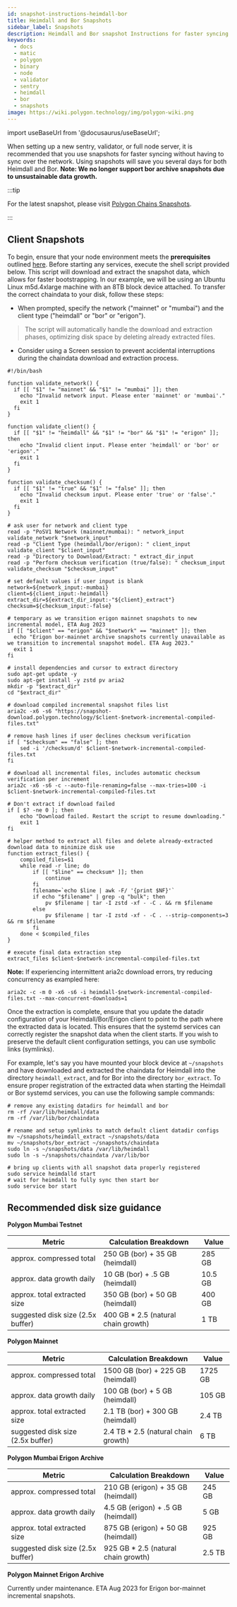 ```yaml
---
id: snapshot-instructions-heimdall-bor
title: Heimdall and Bor Snapshots
sidebar_label: Snapshots
description: Heimdall and Bor snapshot Instructions for faster syncing.
keywords:
  - docs
  - matic
  - polygon
  - binary
  - node
  - validator
  - sentry
  - heimdall
  - bor
  - snapshots
image: https://wiki.polygon.technology/img/polygon-wiki.png
---
```


import useBaseUrl from '@docusaurus/useBaseUrl';

When setting up a new sentry, validator, or full node server, it is recommended that you use snapshots for faster syncing without having to sync over the network. Using snapshots will save you several days for both Heimdall and Bor. **Note: We no longer support bor archive snapshots due to unsustainable data growth.** 

:::tip

For the latest snapshot, please visit [<ins>Polygon Chains Snapshots</ins>](https://snapshot.polygon.technology/).

:::

## Client Snapshots

To begin, ensure that your node environment meets the **prerequisites** outlined [here](https://wiki.polygon.technology/docs/operate/full-node-binaries/). Before starting any services, execute the shell script provided below. This script will download and extract the snapshot data, which allows for faster bootstrapping. In our example, we will be using an Ubuntu Linux m5d.4xlarge machine with an 8TB block device attached.
To transfer the correct chaindata to your disk, follow these steps:

- When prompted, specify the network ("mainnet" or "mumbai") and the client type ("heimdall" or "bor" or "erigon").
> The script will automatically handle the download and extraction phases, optimizing disk space by deleting already extracted files.
- Consider using a Screen session to prevent accidental interruptions during the chaindata download and extraction process.

```
#!/bin/bash

function validate_network() {
  if [[ "$1" != "mainnet" && "$1" != "mumbai" ]]; then
    echo "Invalid network input. Please enter 'mainnet' or 'mumbai'."
    exit 1
  fi
}

function validate_client() {
  if [[ "$1" != "heimdall" && "$1" != "bor" && "$1" != "erigon" ]]; then
    echo "Invalid client input. Please enter 'heimdall' or 'bor' or 'erigon'."
    exit 1
  fi
}

function validate_checksum() {
  if [[ "$1" != "true" && "$1" != "false" ]]; then
    echo "Invalid checksum input. Please enter 'true' or 'false'."
    exit 1
  fi
}

# ask user for network and client type
read -p "PoSV1 Network (mainnet/mumbai): " network_input
validate_network "$network_input"
read -p "Client Type (heimdall/bor/erigon): " client_input
validate_client "$client_input"
read -p "Directory to Download/Extract: " extract_dir_input
read -p "Perform checksum verification (true/false): " checksum_input
validate_checksum "$checksum_input"

# set default values if user input is blank
network=${network_input:-mumbai}
client=${client_input:-heimdall}
extract_dir=${extract_dir_input:-"${client}_extract"}
checksum=${checksum_input:-false}

# temporary as we transition erigon mainnet snapshots to new incremental model, ETA Aug 2023
if [[ "$client" == "erigon" && "$network" == "mainnet" ]]; then
  echo "Erigon bor-mainnet archive snapshots currently unavailable as we transition to incremental snapshot model. ETA Aug 2023."
  exit 1
fi

# install dependencies and cursor to extract directory
sudo apt-get update -y
sudo apt-get install -y zstd pv aria2
mkdir -p "$extract_dir"
cd "$extract_dir"

# download compiled incremental snapshot files list
aria2c -x6 -s6 "https://snapshot-download.polygon.technology/$client-$network-incremental-compiled-files.txt"

# remove hash lines if user declines checksum verification
if [ "$checksum" == "false" ]; then
    sed -i '/checksum/d' $client-$network-incremental-compiled-files.txt
fi

# download all incremental files, includes automatic checksum verification per increment
aria2c -x6 -s6 -c --auto-file-renaming=false --max-tries=100 -i $client-$network-incremental-compiled-files.txt

# Don't extract if download failed
if [ $? -ne 0 ]; then
    echo "Download failed. Restart the script to resume downloading."
    exit 1
fi

# helper method to extract all files and delete already-extracted download data to minimize disk use
function extract_files() {
    compiled_files=$1
    while read -r line; do
        if [[ "$line" == checksum* ]]; then
            continue
        fi
        filename=`echo $line | awk -F/ '{print $NF}'`
        if echo "$filename" | grep -q "bulk"; then
            pv $filename | tar -I zstd -xf - -C . && rm $filename
        else
            pv $filename | tar -I zstd -xf - -C . --strip-components=3 && rm $filename
        fi
    done < $compiled_files
}

# execute final data extraction step
extract_files $client-$network-incremental-compiled-files.txt
```

**Note:** If experiencing intermittent aria2c download errors, try reducing concurrency as exampled here:
```
aria2c -c -m 0 -x6 -s6 -i heimdall-$network-incremental-compiled-files.txt --max-concurrent-downloads=1
```

Once the extraction is complete, ensure that you update the datadir configuration of your Heimdall/Bor/Erigon client to point to the path where the extracted data is located.
This ensures that the systemd services can correctly register the snapshot data when the client starts. 
If you wish to preserve the default client configuration settings, you can use symbolic links (symlinks).

For example, let's say you have mounted your block device at `~/snapshots` and have downloaded and extracted the chaindata
for Heimdall into the directory `heimdall_extract`, and for Bor into the directory `bor_extract`. To ensure proper registration
of the extracted data when starting the Heimdall or Bor systemd services, you can use the following sample commands:
```
# remove any existing datadirs for heimdall and bor
rm -rf /var/lib/heimdall/data
rm -rf /var/lib/bor/chaindata

# rename and setup symlinks to match default client datadir configs
mv ~/snapshots/heimdall_extract ~/snapshots/data
mv ~/snapshots/bor_extract ~/snapshots/chaindata
sudo ln -s ~/snapshots/data /var/lib/heimdall
sudo ln -s ~/snapshots/chaindata /var/lib/bor

# bring up clients with all snapshot data properly registered
sudo service heimdalld start
# wait for heimdall to fully sync then start bor
sudo service bor start
```

## Recommended disk size guidance

**Polygon Mumbai Testnet**

| Metric | Calculation Breakdown | Value |
| ------ | --------------------- | ----------- |
| approx. compressed total | 250 GB (bor) + 35 GB (heimdall) | 285 GB |
| approx. data growth daily | 10 GB (bor) + .5 GB (heimdall) | 10.5 GB |
| approx. total extracted size | 350 GB (bor) + 50 GB (heimdall) | 400 GB |
| suggested disk size (2.5x buffer) | 400 GB * 2.5 (natural chain growth) | 1 TB | 

**Polygon Mainnet**

| Metric | Calculation Breakdown | Value |
| ------ | --------------------- | ----------- |
| approx. compressed total | 1500 GB (bor) + 225 GB (heimdall) | 1725 GB |
| approx. data growth daily | 100 GB (bor) + 5 GB (heimdall) | 105 GB |
| approx. total extracted size | 2.1 TB (bor) + 300 GB (heimdall) | 2.4 TB |
| suggested disk size (2.5x buffer) | 2.4 TB * 2.5 (natural chain growth) | 6 TB |

**Polygon Mumbai Erigon Archive**

| Metric | Calculation Breakdown | Value |
| ------ | --------------------- | ----------- |
| approx. compressed total | 210 GB (erigon) + 35 GB (heimdall) | 245 GB |
| approx. data growth daily | 4.5 GB (erigon) + .5 GB (heimdall) | 5 GB |
| approx. total extracted size | 875 GB (erigon) + 50 GB (heimdall) | 925 GB |
| suggested disk size (2.5x buffer) | 925 GB * 2.5 (natural chain growth) | 2.5 TB | 

**Polygon Mainnet Erigon Archive**

Currently under maintenance. ETA Aug 2023 for Erigon bor-mainnet incremental snapshots.

